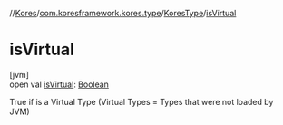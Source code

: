 //[Kores](../../../index.md)/[com.koresframework.kores.type](../index.md)/[KoresType](index.md)/[isVirtual](is-virtual.md)

# isVirtual

[jvm]\
open val [isVirtual](is-virtual.md): [Boolean](https://kotlinlang.org/api/latest/jvm/stdlib/kotlin/-boolean/index.html)

True if is a Virtual Type (Virtual Types = Types that were not loaded by JVM)

